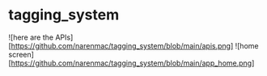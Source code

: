 # tagging_system

![here are the APIs][https://github.com/narenmac/tagging_system/blob/main/apis.png]
![home screen][https://github.com/narenmac/tagging_system/blob/main/app_home.png]

